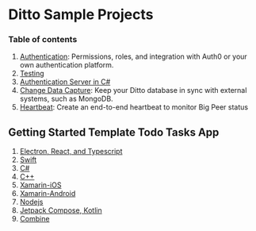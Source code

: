 # Ditto Sample Projects


### Table of contents

1. [Authentication](https://github.com/getditto/sample-authentication-permissions): Permissions, roles, and integration with Auth0 or your own authentication platform.
1. [Testing](/testing)
1. [Authentication Server in C#](/c-sharp-server)
1. [Change Data Capture](https://github.com/getditto/external-sync): Keep your Ditto database in sync with external systems, such as MongoDB.
1. [Heartbeat](https://github.com/getditto/heartbeat): Create an end-to-end heartbeat to monitor Big Peer status 

## Getting Started Template Todo Tasks App
1. [Electron, React, and Typescript](https://github.com/getditto/template-app-electron-react-ts-todo)
1. [Swift](https://github.com/getditto/template-app-swift-todo)
1. [C#](https://github.com/getditto/template-app-csharp-todo)
1. [C++](https://github.com/getditto/template-app-cpp-todo)
1. [Xamarin-iOS](https://github.com/getditto/template-app-xamarin-ios-todo)
1. [Xamarin-Android](https://github.com/getditto/template-app-xamarin-android-todo)
1. [Nodejs](https://github.com/getditto/template-app-nodejs-todo)
1. [Jetpack Compose, Kotlin](https://github.com/getditto/template-app-jetpack-compose-kotlin-todo)
1. [Combine](https://github.com/getditto/Sample-app-Combine)
